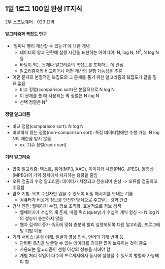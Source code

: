## 1일 1로그 100일 완성 IT지식

2부 소프트웨어 - 023 요약

#### 알고리즘과 복잡도 연구

- '얼마나 빨리 계산할 수 있는가'에 대한 개념
  - 데이터의 양과 관련해 실행 시간을 표현하는 아이디어: N, log N, N<sup>2</sup>, N log N 등
  - 바탕이 되는 문제나 알고리즘의 복잡도를 포착하는 데 관심
  - 알고리즘끼리 비교하거나 어떤 계산의 실행 가능성을 추론
- 어떤 문제의 본질적인 복잡도의 그 문제를 풀기 위한 알고리즘의 복잡도가 같을 필요 없음
  - 비교 정렬(comparison sort)은 본질적으로 N log N
  - 이 문제를 풀 때 사용되는 퀵 정렬은 N log N
  - 선택 정렬은 N<sup>2</sup>

#### 정렬 알고리즘

- 비교 정렬(comparison sort): N log N
- 비교하지 않는 정렬(non-comparison sort): 특정 데이터형에만 수행 가능. N log N의 제한을 받지 않음
  - ex. 기수 정렬(radix sort)
 
#### 기타 알고리즘

- 압축 알고리즘: 텍스트, 음악(MP3, AAC), 이미지와 사진(PNG, JPEG), 동영상(MPEG)이 기억 장치에서 차지하는 용량을 줄임
- 오류 검출과 수정 알고리즘: 데이터가 저장되고 전송되며 손상 -> 오류를 검출하고 수정함
- 암호 기법: 목표 수신자만 읽을 수 있도록 비밀 메시지를 보내는 기술
  - 컴퓨터가 비공개 정보를 안전한 방식으로 주고받는 것과 관련
- 검색 엔진: 웹페이지 수집, 정보 조직화, 효율적으로 정보 검색
  - 웹페이지가 수십억 개 존재, 매일 쿼리(query)가 수십억 개씩 형성 -> N log N의 성능이 충본하지 않음
  - 웹과 검색의 증가 속도에 맞춰 충분히 빨리 실행되도록 다른 알고리즘, 프로그래밍 기법 이용
- 기타 서비스: 음성 이해, 얼굴과 영상 인식, 언어의 기계 번역 등
  - 관련된 특징을 발굴할 수 있는 데이터를 최대한 많이 보유하는 것이 중요
  - 사용되는 알고리즘이 선형 이상의 성능을 지녀야 함
  - 개별 처리 작업이 다수의 프로세서에서 동시에 실행될 수 있도록 병렬화 가능해야 함
